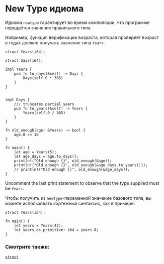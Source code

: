 # New Type идиома

Идиома `newtype` гарантирует во время компиляции, 
что программе передаётся значение правильного типа.

Например, функция верификации возраста, которая проверяет 
возраст в годах *должна* получать значение типа 
`Years`.

```rust,
struct Years(i64);

struct Days(i64);

impl Years {
    pub fn to_days(&self) -> Days {
        Days(self.0 * 365)
    }
}


impl Days {
    /// truncates partial years
    pub fn to_years(&self) -> Years {
        Years(self.0 / 365)
    }
}

fn old_enough(age: &Years) -> bool {
    age.0 >= 18
}

fn main() {
    let age = Years(5);
    let age_days = age.to_days();
    println!("Old enough {}", old_enough(&age));
    println!("Old enough {}", old_enough(&age_days.to_years()));
    // println!("Old enough {}", old_enough(&age_days));
}
```

Uncomment the last print statement to observe that the type supplied must be `Years`.

Чтобы получить из `newtype`-переменной значение 
базового типа, вы можете использовать кортежный синтаксис, 
как в примере:

```rust,
struct Years(i64);

fn main() {
    let years = Years(42);
    let years_as_primitive: i64 = years.0;
}
```

### Смотрите также:

[`struct`](../custom_types/structs.md)
